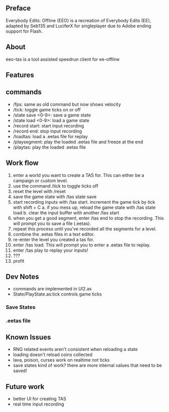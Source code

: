 ## Preface
Everybody Edits: Offline (EEO) is a recreation of Everybody Edits (EE), adapted by Seb135 and LuciferX for singleplayer due to Adobe ending support for Flash.

## About
eeo-tas is a tool assisted speedrun client for ee-offline

## Features
## commands
* /fps: same as old command but now shows velocity
* /tick: toggle game ticks on or off 
* /state save <0-9>: save a game state
* /state load <0-9>: load a game state 
* /record start: start input recording
* /record end: stop input recording
* /loadtas: load a .eetas file for replay
* /playsegment: play the loaded .eetas file and freeze at the end 
* /playtas: play the loaded .eetas file

## Work flow
1. enter a world you want to create a TAS for. This can either be a campaign or custom level.
2. use the command /tick to toggle ticks off
3. reset the level with /reset
4. save the game state with /tas state save
5. start recording inputs with /tas start. increment the game tick by tick with shift + C
	a. if you mess up, reload the game state with /tas state load 
	b. clear the input buffer with another /tas start 
6. when you get a good segment, enter /tas end to stop the recording. This will prompt you to save a file (.eetas).
7. repeat this process until you've recorded all the segments for a level.
8. combine the .eetas files in a text editor.
9. re-enter the level you created a tas for.
10. enter /tas load. This will prompt you to enter a .eetas file to replay.
11. enter /tas play to replay your inputs!
12. ???
13. profit

## Dev Notes
* commands are implemented in UI2.as
* State/PlayState.as:tick controls game ticks

### Save States
### .eetas file 

## Known Issues
* RNG related events aren't consistent when reloading a state
* loading doesn't reload coins collected 
* lava, poison, curses work on realtime not ticks
* save states kind of work? there are more internal values that need to be saved!

## Future work 
* better UI for creating TAS
* real time input recording
